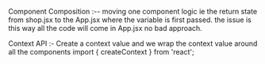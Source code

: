 Component Composition :-- moving one component logic ie the return state from shop.jsx to the App.jsx where the variable is first passed. the issue is this way all the code will come in App.jsx no bad approach.

Context API :- Create a context value and we wrap the context value around all the components import { createContext } from 'react';
 